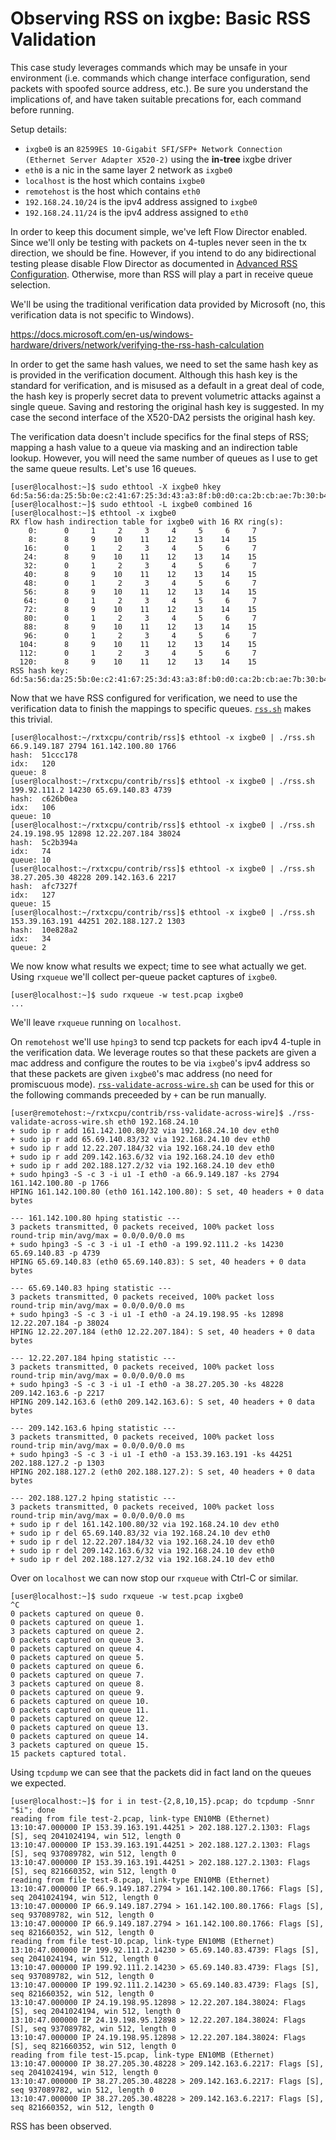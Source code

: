 # Observing RSS on ixgbe: Basic RSS Validation

This case study leverages commands which may be unsafe in your environment
(i.e. commands which change interface configuration, send packets with spoofed
source address, etc.). Be sure you understand the implications of, and have
taken suitable precations for, each command before running.

Setup details:
* `ixgbe0` is an `82599ES 10-Gigabit SFI/SFP+ Network Connection (Ethernet
    Server Adapter X520-2)` using the **in-tree** ixgbe driver
* `eth0` is a nic in the same layer 2 network as `ixgbe0`
* `localhost` is the host which contains `ixgbe0`
* `remotehost` is the host which contains `eth0`
* `192.168.24.10/24` is the ipv4 address assigned to `ixgbe0`
* `192.168.24.11/24` is the ipv4 address assigned to `eth0`

In order to keep this document simple, we've left Flow Director enabled. Since
we'll only be testing with packets on 4-tuples never seen in the tx direction,
we should be fine. However, if you intend to do any bidirectional testing
please disable Flow Director as documented in [Advanced RSS Configuration](./observing-rss-on-ixgbe-advanced-rss-configuration.md).
Otherwise, more than RSS will play a part in receive queue selection.

We'll be using the traditional verification data provided by Microsoft (no,
this verification data is not specific to Windows).

https://docs.microsoft.com/en-us/windows-hardware/drivers/network/verifying-the-rss-hash-calculation

In order to get the same hash values, we need to set the same hash key as is
provided in the verification document. Although this hash key is the standard
for verification, and is misused as a default in a great deal of code, the hash
key is properly secret data to prevent volumetric attacks against a single
queue. Saving and restoring the original hash key is suggested. In my case the
second interface of the X520-DA2 persists the original hash key.

The verification data doesn't include specifics for the final steps of RSS;
mapping a hash value to a queue via masking and an indirection table lookup.
However, you will need the same number of queues as I use to get the same
queue results. Let's use 16 queues.
```
[user@localhost:~]$ sudo ethtool -X ixgbe0 hkey 6d:5a:56:da:25:5b:0e:c2:41:67:25:3d:43:a3:8f:b0:d0:ca:2b:cb:ae:7b:30:b4:77:cb:2d:a3:80:30:f2:0c:6a:42:b7:3b:be:ac:01:fa
[user@localhost:~]$ sudo ethtool -L ixgbe0 combined 16
[user@localhost:~]$ ethtool -x ixgbe0
RX flow hash indirection table for ixgbe0 with 16 RX ring(s):
    0:      0     1     2     3     4     5     6     7
    8:      8     9    10    11    12    13    14    15
   16:      0     1     2     3     4     5     6     7
   24:      8     9    10    11    12    13    14    15
   32:      0     1     2     3     4     5     6     7
   40:      8     9    10    11    12    13    14    15
   48:      0     1     2     3     4     5     6     7
   56:      8     9    10    11    12    13    14    15
   64:      0     1     2     3     4     5     6     7
   72:      8     9    10    11    12    13    14    15
   80:      0     1     2     3     4     5     6     7
   88:      8     9    10    11    12    13    14    15
   96:      0     1     2     3     4     5     6     7
  104:      8     9    10    11    12    13    14    15
  112:      0     1     2     3     4     5     6     7
  120:      8     9    10    11    12    13    14    15
RSS hash key:
6d:5a:56:da:25:5b:0e:c2:41:67:25:3d:43:a3:8f:b0:d0:ca:2b:cb:ae:7b:30:b4:77:cb:2d:a3:80:30:f2:0c:6a:42:b7:3b:be:ac:01:fa
```

Now that we have RSS configured for verification, we need to use the
verification data to finish the mappings to specific queues.
[`rss.sh`](../../contrib/rss/) makes this trivial.
```
[user@localhost:~/rxtxcpu/contrib/rss]$ ethtool -x ixgbe0 | ./rss.sh 66.9.149.187 2794 161.142.100.80 1766
hash:  51ccc178
idx:   120
queue: 8
[user@localhost:~/rxtxcpu/contrib/rss]$ ethtool -x ixgbe0 | ./rss.sh 199.92.111.2 14230 65.69.140.83 4739
hash:  c626b0ea
idx:   106
queue: 10
[user@localhost:~/rxtxcpu/contrib/rss]$ ethtool -x ixgbe0 | ./rss.sh 24.19.198.95 12898 12.22.207.184 38024
hash:  5c2b394a
idx:   74
queue: 10
[user@localhost:~/rxtxcpu/contrib/rss]$ ethtool -x ixgbe0 | ./rss.sh 38.27.205.30 48228 209.142.163.6 2217
hash:  afc7327f
idx:   127
queue: 15
[user@localhost:~/rxtxcpu/contrib/rss]$ ethtool -x ixgbe0 | ./rss.sh 153.39.163.191 44251 202.188.127.2 1303
hash:  10e828a2
idx:   34
queue: 2
```

We now know what results we expect; time to see what actually we get. Using
`rxqueue` we'll collect per-queue packet captures of `ixgbe0`.
```
[user@localhost:~]$ sudo rxqueue -w test.pcap ixgbe0
...
```

We'll leave `rxqueue` running on `localhost`.

On `remotehost` we'll use `hping3` to send tcp packets for each ipv4 4-tuple in
the verification data. We leverage routes so that these packets are given a mac
address and configure the routes to be via `ixgbe0`'s ipv4 address so that
these packets are given `ixgbe0`'s mac address (no need for promiscuous mode).
[`rss-validate-across-wire.sh`](../../contrib/rss-validate-across-wire/) can be used
for this or the following commands preceeded by `+` can be run manually.
```
[user@remotehost:~/rxtxcpu/contrib/rss-validate-across-wire]$ ./rss-validate-across-wire.sh eth0 192.168.24.10
+ sudo ip r add 161.142.100.80/32 via 192.168.24.10 dev eth0
+ sudo ip r add 65.69.140.83/32 via 192.168.24.10 dev eth0
+ sudo ip r add 12.22.207.184/32 via 192.168.24.10 dev eth0
+ sudo ip r add 209.142.163.6/32 via 192.168.24.10 dev eth0
+ sudo ip r add 202.188.127.2/32 via 192.168.24.10 dev eth0
+ sudo hping3 -S -c 3 -i u1 -I eth0 -a 66.9.149.187 -ks 2794 161.142.100.80 -p 1766
HPING 161.142.100.80 (eth0 161.142.100.80): S set, 40 headers + 0 data bytes

--- 161.142.100.80 hping statistic ---
3 packets transmitted, 0 packets received, 100% packet loss
round-trip min/avg/max = 0.0/0.0/0.0 ms
+ sudo hping3 -S -c 3 -i u1 -I eth0 -a 199.92.111.2 -ks 14230 65.69.140.83 -p 4739
HPING 65.69.140.83 (eth0 65.69.140.83): S set, 40 headers + 0 data bytes

--- 65.69.140.83 hping statistic ---
3 packets transmitted, 0 packets received, 100% packet loss
round-trip min/avg/max = 0.0/0.0/0.0 ms
+ sudo hping3 -S -c 3 -i u1 -I eth0 -a 24.19.198.95 -ks 12898 12.22.207.184 -p 38024
HPING 12.22.207.184 (eth0 12.22.207.184): S set, 40 headers + 0 data bytes

--- 12.22.207.184 hping statistic ---
3 packets transmitted, 0 packets received, 100% packet loss
round-trip min/avg/max = 0.0/0.0/0.0 ms
+ sudo hping3 -S -c 3 -i u1 -I eth0 -a 38.27.205.30 -ks 48228 209.142.163.6 -p 2217
HPING 209.142.163.6 (eth0 209.142.163.6): S set, 40 headers + 0 data bytes

--- 209.142.163.6 hping statistic ---
3 packets transmitted, 0 packets received, 100% packet loss
round-trip min/avg/max = 0.0/0.0/0.0 ms
+ sudo hping3 -S -c 3 -i u1 -I eth0 -a 153.39.163.191 -ks 44251 202.188.127.2 -p 1303
HPING 202.188.127.2 (eth0 202.188.127.2): S set, 40 headers + 0 data bytes

--- 202.188.127.2 hping statistic ---
3 packets transmitted, 0 packets received, 100% packet loss
round-trip min/avg/max = 0.0/0.0/0.0 ms
+ sudo ip r del 161.142.100.80/32 via 192.168.24.10 dev eth0
+ sudo ip r del 65.69.140.83/32 via 192.168.24.10 dev eth0
+ sudo ip r del 12.22.207.184/32 via 192.168.24.10 dev eth0
+ sudo ip r del 209.142.163.6/32 via 192.168.24.10 dev eth0
+ sudo ip r del 202.188.127.2/32 via 192.168.24.10 dev eth0
```

Over on `localhost` we can now stop our `rxqueue` with Ctrl-C or similar.
```
[user@localhost:~]$ sudo rxqueue -w test.pcap ixgbe0
^C
0 packets captured on queue 0.
0 packets captured on queue 1.
3 packets captured on queue 2.
0 packets captured on queue 3.
0 packets captured on queue 4.
0 packets captured on queue 5.
0 packets captured on queue 6.
0 packets captured on queue 7.
3 packets captured on queue 8.
0 packets captured on queue 9.
6 packets captured on queue 10.
0 packets captured on queue 11.
0 packets captured on queue 12.
0 packets captured on queue 13.
0 packets captured on queue 14.
3 packets captured on queue 15.
15 packets captured total.
```

Using `tcpdump` we can see that the packets did in fact land on the queues we
expected.
```
[user@localhost:~]$ for i in test-{2,8,10,15}.pcap; do tcpdump -Snnr "$i"; done
reading from file test-2.pcap, link-type EN10MB (Ethernet)
13:10:47.000000 IP 153.39.163.191.44251 > 202.188.127.2.1303: Flags [S], seq 2041024194, win 512, length 0
13:10:47.000000 IP 153.39.163.191.44251 > 202.188.127.2.1303: Flags [S], seq 937089782, win 512, length 0
13:10:47.000000 IP 153.39.163.191.44251 > 202.188.127.2.1303: Flags [S], seq 821660352, win 512, length 0
reading from file test-8.pcap, link-type EN10MB (Ethernet)
13:10:47.000000 IP 66.9.149.187.2794 > 161.142.100.80.1766: Flags [S], seq 2041024194, win 512, length 0
13:10:47.000000 IP 66.9.149.187.2794 > 161.142.100.80.1766: Flags [S], seq 937089782, win 512, length 0
13:10:47.000000 IP 66.9.149.187.2794 > 161.142.100.80.1766: Flags [S], seq 821660352, win 512, length 0
reading from file test-10.pcap, link-type EN10MB (Ethernet)
13:10:47.000000 IP 199.92.111.2.14230 > 65.69.140.83.4739: Flags [S], seq 2041024194, win 512, length 0
13:10:47.000000 IP 199.92.111.2.14230 > 65.69.140.83.4739: Flags [S], seq 937089782, win 512, length 0
13:10:47.000000 IP 199.92.111.2.14230 > 65.69.140.83.4739: Flags [S], seq 821660352, win 512, length 0
13:10:47.000000 IP 24.19.198.95.12898 > 12.22.207.184.38024: Flags [S], seq 2041024194, win 512, length 0
13:10:47.000000 IP 24.19.198.95.12898 > 12.22.207.184.38024: Flags [S], seq 937089782, win 512, length 0
13:10:47.000000 IP 24.19.198.95.12898 > 12.22.207.184.38024: Flags [S], seq 821660352, win 512, length 0
reading from file test-15.pcap, link-type EN10MB (Ethernet)
13:10:47.000000 IP 38.27.205.30.48228 > 209.142.163.6.2217: Flags [S], seq 2041024194, win 512, length 0
13:10:47.000000 IP 38.27.205.30.48228 > 209.142.163.6.2217: Flags [S], seq 937089782, win 512, length 0
13:10:47.000000 IP 38.27.205.30.48228 > 209.142.163.6.2217: Flags [S], seq 821660352, win 512, length 0
```

RSS has been observed.
